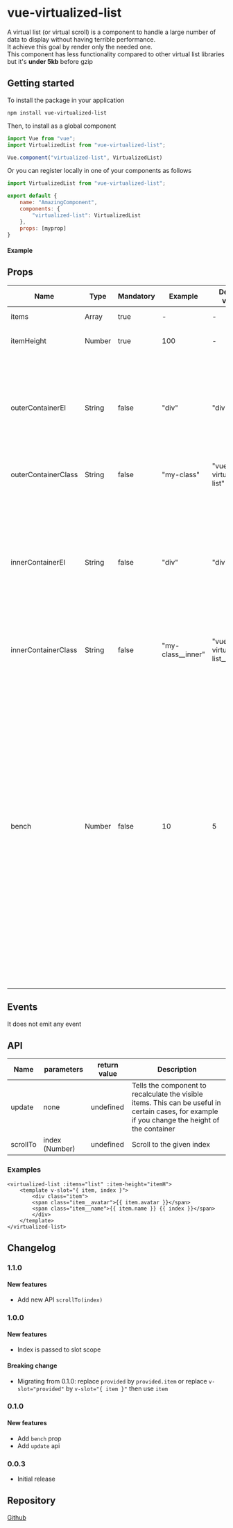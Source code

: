 # vue-virtualized-list

A virtual list (or virtual scroll) is a component to handle a large number of data to display without having terrible performance.  
It achieve this goal by render only the needed one.  
This component has less functionality compared to other virtual list libraries but it's **under 5kb** before gzip


## Getting started

To install the package in your application
```
npm install vue-virtualized-list
```

Then, to install as a global component
``` javascript
import Vue from "vue";
import VirtualizedList from "vue-virtualized-list";

Vue.component("virtualized-list", VirtualizedList)
```

Or you can register locally in one of your components as follows
``` javascript
import VirtualizedList from "vue-virtualized-list";

export default {
    name: "AmazingComponent",
    components: {
        "virtualized-list": VirtualizedList
    },
    props: [myprop]
}
```


#### Example

<example-one></example-one>


## Props

| Name                | Type   | Mandatory | Example           | Default value                  | Description                     |
|---------------------|--------|-----------|-------------------|--------------------------------|---------------------------------|
| items               | Array  | true      |    -              |       -                        | The list of items               |
| itemHeight          | Number | true      | 100               |       -                        | The height of each item (in px) |
| outerContainerEl    | String | false     | "div"             |     "div"                      | The type of the outer element (no matter the element, some css properties are necessary, e.g. `display: block`)  |
| outerContainerClass | String | false     | "my-class"        | "vue-virtualized-list"         | Class of the outer element      |
| innerContainerEl    | String | false     | "div"             |     "div"                      | The type of the inner element, the scrollable one (no matter the element, some css properties are necessary, e.g. `display: block` and `position: relative`) |
| innerContainerClass | String | false     | "my-class__inner" | "vue-virtualized-list__scroll" | Class of the inner element      |
| bench               | Number | false     | 10                |       5                        | The number of non-visible items to render before the first visible and after the last (if a user scrolls very fast without bench items there might be a short amount of time where not items are rendered. Increasing the bench will decrease this *issue* but it also increases the rendering cost. Most of the time leaving the default value works just fine) |


## Events

It does not emit any event


## API

| Name    | parameters | return value | Description                     |
|---------|------------|--------------|---------------------------------|
| update  | none       | undefined    | Tells the component to recalculate the visible items. This can be useful in certain cases, for example if you change the height of the container |
| scrollTo  | index (Number)       | undefined    | Scroll to the given index |


### Examples

```vue
<virtualized-list :items="list" :item-height="itemH">
    <template v-slot="{ item, index }">
        <div class="item">
        <span class="item__avatar">{{ item.avatar }}</span>
        <span class="item__name">{{ item.name }} {{ index }}</span>
        </div>
    </template>
</virtualized-list>
```
<example-two></example-two>


## Changelog

### 1.1.0

#### New features
 - Add new API `scrollTo(index)`

### 1.0.0

#### New features
 - Index is passed to slot scope
#### Breaking change
 - Migrating from 0.1.0: replace `provided` by `provided.item` or replace `v-slot="provided"` by `v-slot="{ item }"` then use `item`

### 0.1.0

#### New features
 - Add `bench` prop
 - Add `update` api

### 0.0.3
 - Initial release


## Repository

[Github](https://github.com/albertodeago/vue-virtualized-list)
